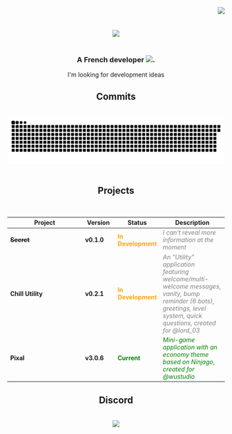 <div align="right">
  <img src="https://visitor-badge.laobi.icu/badge?page_id=heiwafr" />
</div>

<div>
  <br/><br/>
  <div align="center">
    <img src="https://raw.githubusercontent.com/heiwafr/heiwafr/main/banner.png"/>
  </div>
  <br/>
  <h3 align="center">A French developer <img src="https://cdn.discordapp.com/emojis/1233113759103451207.webp" alt="." width="20" height="20"/></h3>
  <div align="center">I'm looking for development ideas</div>

  <div align="center">
    <h2>Commits</h2>
  </div>
  <br/>
  <div align="center">
    <img alt="snake eating my contributions" src="https://raw.githubusercontent.com/heiwafr/heiwafr/output/github-contribution-grid-snake-dark.svg#gh-dark-mode-only" />
    <br/><br/>
  </div>

  <div align="center">
    <h2>Projects</h2>
    <br/>
    <table style="width: 100%; border-collapse: collapse;">
      <thead>
        <tr>
          <th style="width: 35%;">Project</th>
          <th style="width: 15%;">Version</th>
          <th style="width: 20%;">Status</th>
          <th style="width: 40%;">Description</th>
        </tr>
      </thead>
      <tbody>
        <tr>
          <td><strong><del>Secret</del></strong></td>
          <td><strong>v0.1.0</strong></td>
          <td><span style="color:orange"><strong>In Development</strong></span></td>
          <td><span style="color:grey"><em>I can't reveal more information at the moment</em></span></td>
        </tr>
        <tr>
          <td><strong>Chill Utility</strong></td>
          <td><strong>v0.2.1</strong></td>
          <td><span style="color:orange"><strong>In Development</strong></span></td>
          <td><span style="color:grey"><em>An "Utility" application featuring welcome/multi-welcome messages, vanity, bump reminder (6 bots), greetings, level system, quick questions, created for @lord_03</em></span></td>
        </tr>
        <tr>
          <td><strong>Pixal</strong></td>
          <td><strong>v3.0.6</strong></td>
          <td><span style="color:green"><strong>Current</strong></span></td>
          <td><span style="color:green"><em>Mini-game application with an economy theme based on Ninjago, created for @wustudio</em></span></td>
        </tr>
      </tbody>
    </table>
  </div>

  <div align="center">
    <h2>Discord</h2>
  </div>
  <br/>
  <div align="center">
    <a href="https://discord.com/users/1086606341990256650">
      <img src="https://lanyard.cnrad.dev/api/1086606341990256650?animated=true&idleMessage=Probably%20touching%20the%20sky" />
    </a>
    <br/><br/><br/>
  </div>
</div>
